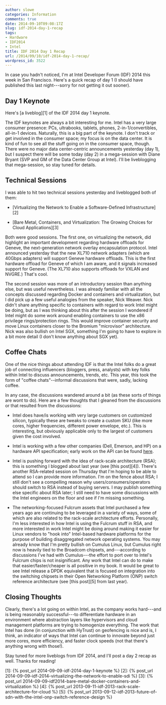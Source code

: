 ```yaml
---
author: slowe
categories: Information
comments: true
date: 2014-09-10T09:08:17Z
slug: idf-2014-day-1-recap
tags:
- Hardware
- IDF2014
- Intel
title: IDF 2014 Day 1 Recap
url: /2014/09/10/idf-2014-day-1-recap/
wordpress_id: 3522
---
```


In case you hadn't noticed, I'm at Intel Developer Forum (IDF) 2014 this week in San Francisco. Here's a quick recap of day 1 (I should have published this last night---sorry for not getting it out sooner).

## Day 1 Keynote

Here's [a liveblog][1] of the IDF 2014 day 1 keynote.

The IDF keynotes are always a bit interesting for me. Intel has a very large consumer presence: PCs, ultrabooks, tablets, phones, 2-in-1/convertibles, all-in-1 devices. Naturally, this is a big part of the keynote. I don't track or get involved in the consumer space; my focus is on the data center. It is kind of fun to see all the stuff going on in the consumer space, though. There were no major data center-centric announcements yesterday (day 1), but I suspect there will be some today (day 2) in a mega-session with Diane Bryant (SVP and GM of the Data Center Group at Intel). I'll be liveblogging that mega-session, so stay tuned for details.

## Technical Sessions

I was able to hit two technical sessions yesterday and liveblogged both of them:

* [Virtualizing the Network to Enable a Software-Defined Infrastructure][2]

* [Bare Metal, Containers, and Virtualization: The Growing Choices for Cloud Applications][3]

Both were good sessions. The first one, on virtualizing the network, did highlight an important development regarding hardware offloads for Geneve, the next-generation network overlay encapsulation protocol. Intel announced yesterday that the new XL710 network adapters (which are 40Gbps adapters) will support Geneve hardware offloads. This is the first hardware offload for Geneve of which I am aware, and it signals increased support for Geneve. (The XL710 also supports offloads for VXLAN and NVGRE.) That's cool.

The second session was more of an introductory session than anything else, but was useful nevertheless. I was already familiar with all the concepts discussed regarding Docker and containers and virtualization, but I did pick up a few useful analogies from the speaker, Nick Weaver. Nick didn't share anything specific to containers with regard to work Intel might be doing, but as I was thinking about this after the session I wondered if Intel might do some work around enabling containers to use the x86 privilege rings/protection rings. This would improve container security and move Linux containers closer to the Bromium "microvisor" architecture. Nick was also bullish on Intel SGX, something I'm going to have to explore in a bit more detail (I don't know anything about SGX yet).

## Coffee Chats

One of the nice things about attending IDF is that the Intel folks do a great job of connecting influencers (bloggers, press, analysts) with key folks within Intel to discuss announcements, trends, etc. This year, this took the form of "coffee chats"--informal discussions that were, sadly, lacking coffee.

In any case, the discussions wandered around a bit (as these sorts of things are wont to do). Here are a few thoughts that I gleaned from the discussions or that resulted from the discussions:

* Intel does have/is working with very large customers on customized silicon, typically these are tweaks to create a custom SKU (like more cores, higher frequencies, different power envelope, etc.). This is interesting, but obviously applicable only to the largest of customers given the cost involved.

* Intel is working with a few other companies (Dell, Emerson, and HP) on a hardware API specification; early work on the API can be found [here](http://www.redfishspecification.org).

* Intel is pushing forward with the idea of rack-scale architecture (RSA); this is something I blogged about last year (see [this post][4]). There's another RSA-related session on Thursday that I'm hoping to be able to attend so I can provide more information. I'm on the fence about RSA; I still don't see a compelling reason why users/consumers/operators should switch to RSA instead of buying servers. I may publish something else specific about RSA later; I still need to have some discussions with the Intel engineers on the floor and see if I'm missing something.

* The networking-focused Fulcrum assets that Intel purchased a few years ago are continuing to be leveraged in a variety of ways, some of which are also related to the rack-scale architecture efforts. Personally, I'm less interested in how Intel is using the Fulcrum stuff in RSA, and more interested in work Intel might be doing around making it easier for Linux vendors to "hook into" Intel-based hardware platforms for the purpose of building disaggregated network operating systems. You may already know that I'm pretty bullish on Cumulus Linux, but Cumulus right now is heavily tied to the Broadcom chipsets, and---according to discussions I've had with Cumulus---the effort to port over to Intel's Fulcrum chips is not insignificant. Any work that Intel can do to make that easier/faster/cheaper is all positive in my book. It would be great to see Intel release a DPDK equivalent that is focused on integration into the switching chipsets in their Open Networking Platform (ONP) switch reference architecture (see [this post][5] from last year).

## Closing Thoughts

Clearly, there's a lot going on within Intel, as the company works hard---and is being reasonably successful---to differentiate hardware in an environment where abstraction layers like hypervisors and cloud management platforms are trying to homogenize everything. The work that Intel has done (in conjunction with HyTrust) on geofencing is nice and is, I think, an indicator of ways that Intel can continue to innovate beyond just more cores, more efficiency, and faster clock speeds (not that there's anything wrong with those!).

Stay tuned for more liveblogs from IDF 2014, and I'll post a day 2 recap as well. Thanks for reading!

[1]: {% post_url 2014-09-09-idf-2014-day-1-keynote %}
[2]: {% post_url 2014-09-09-idf-2014-virtualizing-the-network-to-enable-sdi %}
[3]: {% post_url 2014-09-09-idf2014-bare-metal-docker-containers-and-virtualization %}
[4]: {% post_url 2013-09-11-idf-2013-rack-scale-architecture-for-cloud %}
[5]: {% post_url 2013-09-12-idf-2013-future-of-sdn-with-the-intel-onp-switch-reference-design %}
